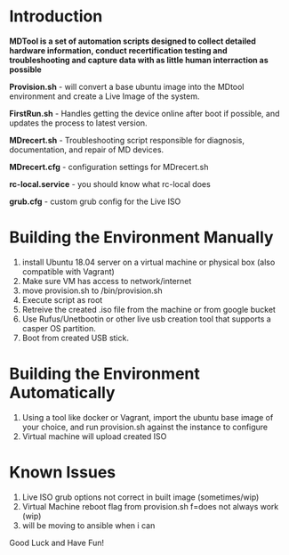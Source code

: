 # Introduction 
**MDTool is a set of automation scripts designed to collect detailed hardware information, conduct recertification testing and troubleshooting and capture data with as little human interraction as possible**

**Provision.sh** - will convert a base ubuntu image into the MDtool environment and create a Live Image of the system.  

**FirstRun.sh** - Handles getting the device online after boot if possible, and updates the process to latest version.  

**MDrecert.sh** - Troubleshooting script responsible for diagnosis, documentation, and repair of MD devices.  

**MDrecert.cfg** - configuration settings for MDrecert.sh  

**rc-local.service** - you should know what rc-local does  
 
**grub.cfg** - custom grub config for the Live ISO

# Building the Environment Manually
1.	install Ubuntu 18.04 server on a virtual machine or physical box (also compatible with Vagrant)
2.	Make sure VM has access to network/internet
3.	move provision.sh to /bin/provision.sh
4.	Execute script as root
5.  Retreive the created .iso file from the machine or from google bucket
6.  Use Rufus/Unetbootin or other live usb creation tool that supports a casper OS partition.
7.  Boot from created USB stick.

# Building the Environment Automatically
1. Using a tool like docker or Vagrant, import the ubuntu base image of your choice, and run provision.sh against the instance to configure 
2. Virtual machine will upload created ISO


# Known Issues
1. Live ISO grub options not correct in built image (sometimes/wip)
2. Virtual Machine reboot flag from provision.sh f=does not always work (wip)
3. will be moving to ansible when i can


Good Luck and Have Fun!